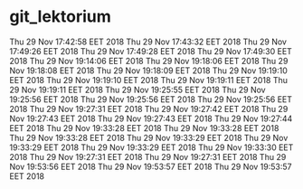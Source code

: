 # git_lektorium
Thu 29 Nov 17:42:58 EET 2018
Thu 29 Nov 17:43:32 EET 2018
Thu 29 Nov 17:49:26 EET 2018
Thu 29 Nov 17:49:28 EET 2018
Thu 29 Nov 17:49:30 EET 2018
Thu 29 Nov 19:14:06 EET 2018
Thu 29 Nov 19:18:06 EET 2018
Thu 29 Nov 19:18:08 EET 2018
Thu 29 Nov 19:18:09 EET 2018
Thu 29 Nov 19:19:10 EET 2018
Thu 29 Nov 19:19:10 EET 2018
Thu 29 Nov 19:19:11 EET 2018
Thu 29 Nov 19:19:11 EET 2018
Thu 29 Nov 19:25:55 EET 2018
Thu 29 Nov 19:25:56 EET 2018
Thu 29 Nov 19:25:56 EET 2018
Thu 29 Nov 19:25:56 EET 2018
Thu 29 Nov 19:27:31 EET 2018
Thu 29 Nov 19:27:42 EET 2018
Thu 29 Nov 19:27:43 EET 2018
Thu 29 Nov 19:27:43 EET 2018
Thu 29 Nov 19:27:44 EET 2018
Thu 29 Nov 19:33:28 EET 2018
Thu 29 Nov 19:33:28 EET 2018
Thu 29 Nov 19:33:28 EET 2018
Thu 29 Nov 19:33:29 EET 2018
Thu 29 Nov 19:33:29 EET 2018
Thu 29 Nov 19:33:29 EET 2018
Thu 29 Nov 19:33:30 EET 2018
Thu 29 Nov 19:27:31 EET 2018
Thu 29 Nov 19:27:31 EET 2018
Thu 29 Nov 19:53:56 EET 2018
Thu 29 Nov 19:53:57 EET 2018
Thu 29 Nov 19:53:57 EET 2018
